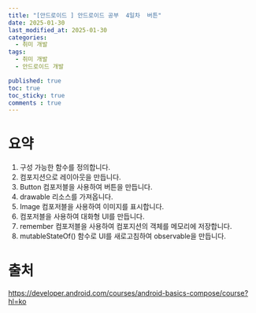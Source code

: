 ```yaml
---
title: "[안드로이드 ] 안드로이드 공부  4일차  버튼"
date: 2025-01-30
last_modified_at: 2025-01-30
categories:
  - 취미 개발
tags:
  - 취미 개발
  - 안드로이드 개발 

published: true
toc: true
toc_sticky: true
comments : true
---
```



# 요약
1. 구성 가능한 함수를 정의합니다.
2. 컴포지션으로 레이아웃을 만듭니다.
3. Button 컴포저블을 사용하여 버튼을 만듭니다.
4. drawable 리소스를 가져옵니다.
5. Image 컴포저블을 사용하여 이미지를 표시합니다.
6. 컴포저블을 사용하여 대화형 UI를 만듭니다.
7. remember 컴포저블을 사용하여 컴포지션의 객체를 메모리에 저장합니다.
8. mutableStateOf() 함수로 UI를 새로고침하여 observable을 만듭니다.

# 출처
https://developer.android.com/courses/android-basics-compose/course?hl=ko